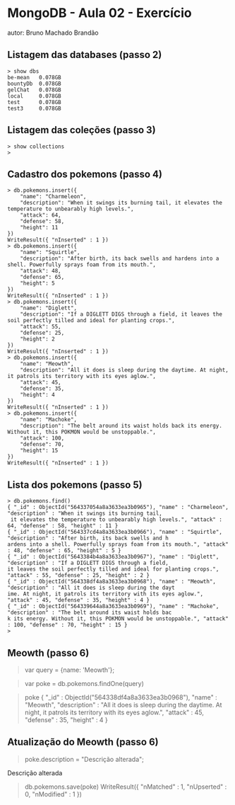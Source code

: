 # MongoDB - Aula 02 - Exercício
autor: Bruno Machado Brandão

## Listagem das databases (passo 2)

```
> show dbs
be-mean   0.078GB
bountyDb  0.078GB
gelChat   0.078GB
local     0.078GB
test      0.078GB
test3     0.078GB
```

## Listagem das coleções (passo 3)
```
> show collections
>
```

## Cadastro dos pokemons (passo 4)
```
> db.pokemons.insert({
	"name": "Charmeleon",
	"description": "When it swings its burning tail, it elevates the temperature to unbearably high levels.",
	"attack": 64,
	"defense": 58,
	"height": 11
})
WriteResult({ "nInserted" : 1 })
> db.pokemons.insert({
	"name": "Squirtle",
	"description": "After birth, its back swells and hardens into a shell. Powerfully sprays foam from its mouth.",
	"attack": 48,
	"defense": 65,
	"height": 5
})
WriteResult({ "nInserted" : 1 })
> db.pokemons.insert({
	"name": "Diglett",
	"description": "If a DIGLETT DIGS through a field, it leaves the soil perfectly tilled and ideal for planting crops.",
	"attack": 55,
	"defense": 25,
	"height": 2
})
WriteResult({ "nInserted" : 1 })
> db.pokemons.insert({
	"name": "Meowth",
	"description": "All it does is sleep during the daytime. At night, it patrols its territory with its eyes aglow.",
	"attack": 45,
	"defense": 35,
	"height": 4
})
WriteResult({ "nInserted" : 1 })
> db.pokemons.insert({
	"name": "Machoke",
	"description": "The belt around its waist holds back its energy. Without it, this POKMON would be unstoppable.",
	"attack": 100,
	"defense": 70,
	"height": 15
})
WriteResult({ "nInserted" : 1 })
```

## Lista dos pokemons (passo 5)

```
> db.pokemons.find()
{ "_id" : ObjectId("564337054a8a3633ea3b0965"), "name" : "Charmeleon", "description" : "When it swings its burning tail,
 it elevates the temperature to unbearably high levels.", "attack" : 64, "defense" : 58, "height" : 11 }
{ "_id" : ObjectId("564337cd4a8a3633ea3b0966"), "name" : "Squirtle", "description" : "After birth, its back swells and h
ardens into a shell. Powerfully sprays foam from its mouth.", "attack" : 48, "defense" : 65, "height" : 5 }
{ "_id" : ObjectId("5643384b4a8a3633ea3b0967"), "name" : "Diglett", "description" : "If a DIGLETT DIGS through a field,
it leaves the soil perfectly tilled and ideal for planting crops.", "attack" : 55, "defense" : 25, "height" : 2 }
{ "_id" : ObjectId("564338df4a8a3633ea3b0968"), "name" : "Meowth", "description" : "All it does is sleep during the dayt
ime. At night, it patrols its territory with its eyes aglow.", "attack" : 45, "defense" : 35, "height" : 4 }
{ "_id" : ObjectId("564339644a8a3633ea3b0969"), "name" : "Machoke", "description" : "The belt around its waist holds bac
k its energy. Without it, this POKMON would be unstoppable.", "attack" : 100, "defense" : 70, "height" : 15 }
>
```

## Meowth (passo 6)
> var query = {name: 'Meowth'};

> var poke = db.pokemons.findOne(query)

> poke
{
    "_id" : ObjectId("564338df4a8a3633ea3b0968"),
    "name" : "Meowth",
    "description" : "All it does is sleep during the daytime. At night, it patrols its territory with its eyes aglow.",
    "attack" : 45,
    "defense" : 35,
    "height" : 4
}

## Atualização do Meowth (passo 6)
> poke.description = "Descrição alterada";

Descrição alterada

> db.pokemons.save(poke)
WriteResult({ "nMatched" : 1, "nUpserted" : 0, "nModified" : 1 })
